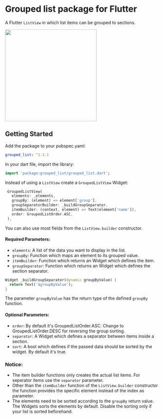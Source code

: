 # Grouped list package for Flutter 

A Flutter `ListView` in which list items can be grouped to sections.

<img src="https://raw.githubusercontent.com/Dimibe/grouped_list/master/assets/screenshot-for-readme.png" width="300">

## Getting Started

 Add the package to your pubspec.yaml:

 ```yaml
 grouped_list: ^1.3.1
 ```
 
 In your dart file, import the library:

 ```Dart
import 'package:grouped_list/grouped_list.dart';
 ``` 
 
 Instead of using a `ListView` create a `GroupedListView` Widget:
 
 ```Dart
  GroupedListView(
    elements: _elements,
    groupBy: (element) => element['group'],
    groupSeparatorBuilder: _buildGroupSeparator,
    itemBuilder: (context, element) => Text(element['name']),
    order: GroupedListOrder.ASC,
  ),
```

You can also use most fields from the `ListView.builder` constructor.

#### Required Parameters:

* `elements`: A list of the data you want to display in the list.
* `groupBy`: Function which maps an element to its grouped value. 
* `itemBuilder`: Function which returns an Widget which defines the item.
* `groupSeparator`: Function which returns an Widget which defines the section separator.
```Dart
Widget _buildGroupSeparator(dynamic groupByValue) {
  return Text('$groupByValue');
}
```
The parameter `groupByValue` has the return type of the defined `groupBy` function.

#### Optional Parameters: 
* `order`: By default it's GroupedListOrder.ASC. Change to GroupedListOrder.DESC for reversing the group sorting.
* `separator`: A Widget which defines a separator between items inside a section. 
* `sort`: A bool which defines if the passed data should be sorted by the widget. By default it's true.

### Notice: 
 * The item builder functions only creates the actual list items. For seperator items use the `separator` parameter.
 * Other than the `itemBuilder` function of the `ListView.builder` constructor the function provides the specific element instead of the index as parameter.
 * The elements need to be sorted according to the `groupBy` return value. The Widgets sorts the elements by default. Disable the sorting only if your list is sorted beforehand.

